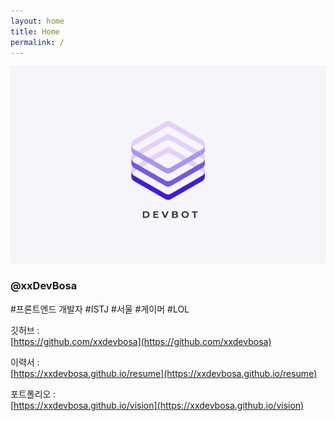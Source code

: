 ```yaml
---
layout: home
title: Home
permalink: /
---
```


![title_devbot](/assets/images/title_devbot.png)

### @xxDevBosa
#프론트엔드 개발자 #ISTJ #서울 #게이머 #LOL

깃허브 : \
[https://github.com/xxdevbosa](https://github.com/xxdevbosa)

이력서 : \
[https://xxdevbosa.github.io/resume](https://xxdevbosa.github.io/resume)

포트폴리오 : \
[https://xxdevbosa.github.io/vision](https://xxdevbosa.github.io/vision)

<script src="https://utteranc.es/client.js"
        repo="xxdevbosa/blog"
        issue-term="pathname"
        label="blog"
        theme="github-light"
        crossorigin="anonymous"
        async>
</script>